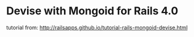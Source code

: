 Devise with Mongoid for Rails 4.0
=================================
tutorial from: http://railsapps.github.io/tutorial-rails-mongoid-devise.html
